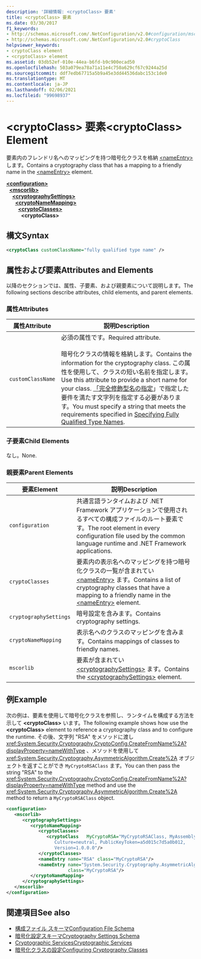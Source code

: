 ```yaml
---
description: '詳細情報: <cryptoClass> 要素'
title: <cryptoClass> 要素
ms.date: 03/30/2017
f1_keywords:
- http://schemas.microsoft.com/.NetConfiguration/v2.0#configuration/mscorlib/cryptographySettings/cryptoNameMapping/cryptoClasses/cryptoClass
- http://schemas.microsoft.com/.NetConfiguration/v2.0#cryptoClass
helpviewer_keywords:
- cryptoClass element
- <cryptoClass> element
ms.assetid: 03db52ef-010e-44ea-b6fd-b9c900ecad50
ms.openlocfilehash: 503a079ea78a71a11e4c750a629cf67c9244a25d
ms.sourcegitcommit: ddf7edb67715a5b9a45e3dd44536dabc153c1de0
ms.translationtype: MT
ms.contentlocale: ja-JP
ms.lasthandoff: 02/06/2021
ms.locfileid: "99698937"
---
```

# <a name="cryptoclass-element"></a><span data-ttu-id="115bf-103">\<cryptoClass> 要素</span><span class="sxs-lookup"><span data-stu-id="115bf-103">\<cryptoClass> Element</span></span>

<span data-ttu-id="115bf-104">要素内のフレンドリ名へのマッピングを持つ暗号化クラスを格納 [\<nameEntry>](nameentry-element.md) します。</span><span class="sxs-lookup"><span data-stu-id="115bf-104">Contains a cryptography class that has a mapping to a friendly name in the [\<nameEntry>](nameentry-element.md) element.</span></span>  

[**\<configuration>**](../configuration-element.md)\
&nbsp;&nbsp;[**\<mscorlib>**](mscorlib-element-for-cryptography-settings.md)\
&nbsp;&nbsp;&nbsp;&nbsp;[**\<cryptographySettings>**](cryptographysettings-element.md)\
&nbsp;&nbsp;&nbsp;&nbsp;&nbsp;&nbsp;[**\<cryptoNameMapping>**](cryptonamemapping-element.md)\
&nbsp;&nbsp;&nbsp;&nbsp;&nbsp;&nbsp;&nbsp;&nbsp;[**\<cryptoClasses>**](cryptoclasses-element.md)\
&nbsp;&nbsp;&nbsp;&nbsp;&nbsp;&nbsp;&nbsp;&nbsp;&nbsp;&nbsp;**\<cryptoClass>**

## <a name="syntax"></a><span data-ttu-id="115bf-105">構文</span><span class="sxs-lookup"><span data-stu-id="115bf-105">Syntax</span></span>  
  
```xml  
<cryptoClass customClassName="fully qualified type name" />  
```  
  
## <a name="attributes-and-elements"></a><span data-ttu-id="115bf-106">属性および要素</span><span class="sxs-lookup"><span data-stu-id="115bf-106">Attributes and Elements</span></span>  

 <span data-ttu-id="115bf-107">以降のセクションでは、属性、子要素、および親要素について説明します。</span><span class="sxs-lookup"><span data-stu-id="115bf-107">The following sections describe attributes, child elements, and parent elements.</span></span>  
  
### <a name="attributes"></a><span data-ttu-id="115bf-108">属性</span><span class="sxs-lookup"><span data-stu-id="115bf-108">Attributes</span></span>  
  
|<span data-ttu-id="115bf-109">属性</span><span class="sxs-lookup"><span data-stu-id="115bf-109">Attribute</span></span>|<span data-ttu-id="115bf-110">説明</span><span class="sxs-lookup"><span data-stu-id="115bf-110">Description</span></span>|  
|---------------|-----------------|  
|`customClassName`|<span data-ttu-id="115bf-111">必須の属性です。</span><span class="sxs-lookup"><span data-stu-id="115bf-111">Required attribute.</span></span><br /><br /> <span data-ttu-id="115bf-112">暗号化クラスの情報を格納します。</span><span class="sxs-lookup"><span data-stu-id="115bf-112">Contains the information for the cryptography class.</span></span> <span data-ttu-id="115bf-113">この属性を使用して、クラスの短い名前を指定します。</span><span class="sxs-lookup"><span data-stu-id="115bf-113">Use this attribute to provide a short name for your class.</span></span> <span data-ttu-id="115bf-114">[「完全修飾型名の指定](../../../reflection-and-codedom/specifying-fully-qualified-type-names.md)」で指定した要件を満たす文字列を指定する必要があります。</span><span class="sxs-lookup"><span data-stu-id="115bf-114">You must specify a string that meets the requirements specified in [Specifying Fully Qualified Type Names](../../../reflection-and-codedom/specifying-fully-qualified-type-names.md).</span></span>|  
  
### <a name="child-elements"></a><span data-ttu-id="115bf-115">子要素</span><span class="sxs-lookup"><span data-stu-id="115bf-115">Child Elements</span></span>  

 <span data-ttu-id="115bf-116">なし。</span><span class="sxs-lookup"><span data-stu-id="115bf-116">None.</span></span>  
  
### <a name="parent-elements"></a><span data-ttu-id="115bf-117">親要素</span><span class="sxs-lookup"><span data-stu-id="115bf-117">Parent Elements</span></span>  
  
|<span data-ttu-id="115bf-118">要素</span><span class="sxs-lookup"><span data-stu-id="115bf-118">Element</span></span>|<span data-ttu-id="115bf-119">説明</span><span class="sxs-lookup"><span data-stu-id="115bf-119">Description</span></span>|  
|-------------|-----------------|  
|`configuration`|<span data-ttu-id="115bf-120">共通言語ランタイムおよび .NET Framework アプリケーションで使用されるすべての構成ファイルのルート要素です。</span><span class="sxs-lookup"><span data-stu-id="115bf-120">The root element in every configuration file used by the common language runtime and .NET Framework applications.</span></span>|  
|`cryptoClasses`|<span data-ttu-id="115bf-121">要素内の表示名へのマッピングを持つ暗号化クラスの一覧が含まれてい [\<nameEntry>](nameentry-element.md) ます。</span><span class="sxs-lookup"><span data-stu-id="115bf-121">Contains a list of cryptography classes that have a mapping to a friendly name in the [\<nameEntry>](nameentry-element.md) element.</span></span>|  
|`cryptographySettings`|<span data-ttu-id="115bf-122">暗号設定を含みます。</span><span class="sxs-lookup"><span data-stu-id="115bf-122">Contains cryptography settings.</span></span>|  
|`cryptoNameMapping`|<span data-ttu-id="115bf-123">表示名へのクラスのマッピングを含みます。</span><span class="sxs-lookup"><span data-stu-id="115bf-123">Contains mappings of classes to friendly names.</span></span>|  
|`mscorlib`|<span data-ttu-id="115bf-124">要素が含まれてい [\<cryptographySettings>](cryptographysettings-element.md) ます。</span><span class="sxs-lookup"><span data-stu-id="115bf-124">Contains the [\<cryptographySettings>](cryptographysettings-element.md) element.</span></span>|  
  
## <a name="example"></a><span data-ttu-id="115bf-125">例</span><span class="sxs-lookup"><span data-stu-id="115bf-125">Example</span></span>  

 <span data-ttu-id="115bf-126">次の例は、要素を使用して暗号化クラスを参照し、ランタイムを構成する方法を示して **\<cryptoClass>** います。</span><span class="sxs-lookup"><span data-stu-id="115bf-126">The following example shows how use the **\<cryptoClass>** element to reference a cryptography class and to configure the runtime.</span></span> <span data-ttu-id="115bf-127">その後、文字列 "RSA" をメソッドに渡し <xref:System.Security.Cryptography.CryptoConfig.CreateFromName%2A?displayProperty=nameWithType> 、メソッドを使用して <xref:System.Security.Cryptography.AsymmetricAlgorithm.Create%2A> オブジェクトを返すことができ `MyCryptoRSAClass` ます。</span><span class="sxs-lookup"><span data-stu-id="115bf-127">You can then pass the string "RSA" to the <xref:System.Security.Cryptography.CryptoConfig.CreateFromName%2A?displayProperty=nameWithType> method and use the <xref:System.Security.Cryptography.AsymmetricAlgorithm.Create%2A> method to return a `MyCryptoRSAClass` object.</span></span>  
  
```xml  
<configuration>  
   <mscorlib>  
      <cryptographySettings>  
         <cryptoNameMapping>  
            <cryptoClasses>  
               <cryptoClass   MyCryptoRSA="MyCryptoRSAClass, MyAssembly  
                  Culture=neutral, PublicKeyToken=a5d015c7d5a0b012,  
                  Version=1.0.0.0"/>  
            </cryptoClasses>  
            <nameEntry name="RSA" class="MyCryptoRSA"/>  
            <nameEntry name="System.Security.Cryptography.AsymmetricAlgorithm"  
                       class="MyCryptoRSA"/>  
         </cryptoNameMapping>  
      </cryptographySettings>  
   </mscorlib>  
</configuration>  
```  
  
## <a name="see-also"></a><span data-ttu-id="115bf-128">関連項目</span><span class="sxs-lookup"><span data-stu-id="115bf-128">See also</span></span>

- [<span data-ttu-id="115bf-129">構成ファイル スキーマ</span><span class="sxs-lookup"><span data-stu-id="115bf-129">Configuration File Schema</span></span>](../index.md)
- [<span data-ttu-id="115bf-130">暗号化設定スキーマ</span><span class="sxs-lookup"><span data-stu-id="115bf-130">Cryptography Settings Schema</span></span>](index.md)
- [<span data-ttu-id="115bf-131">Cryptographic Services</span><span class="sxs-lookup"><span data-stu-id="115bf-131">Cryptographic Services</span></span>](../../../../standard/security/cryptographic-services.md)
- [<span data-ttu-id="115bf-132">暗号化クラスの設定</span><span class="sxs-lookup"><span data-stu-id="115bf-132">Configuring Cryptography Classes</span></span>](../../configure-cryptography-classes.md)
